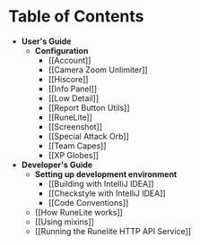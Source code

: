 # Table of Contents
* **User's Guide**
  * **Configuration**
    * [[Account]]
    * [[Camera Zoom Unlimiter]]
    * [[Hiscore]]
    * [[Info Panel]]
    * [[Low Detail]]
    * [[Report Button Utils]]
    * [[RuneLite]]
    * [[Screenshot]]
    * [[Special Attack Orb]]
    * [[Team Capes]]
    * [[XP Globes]]
* **Developer's Guide**
  * **Setting up development environment**
    * [[Building with IntelliJ IDEA]]
    * [[Checkstyle with IntelliJ IDEA]]
    * [[Code Conventions]]
  * [[How RuneLite works]]
  * [[Using mixins]]
  * [[Running the Runelite HTTP API Service]]